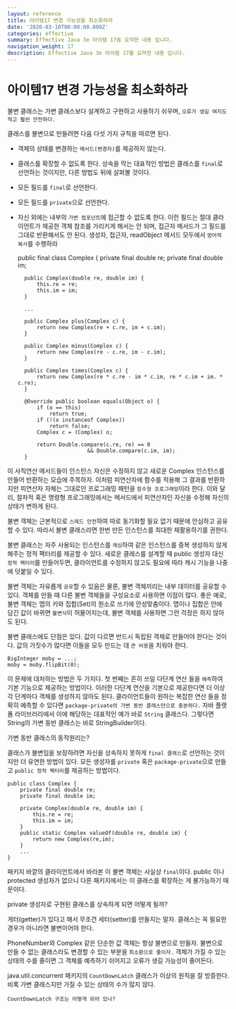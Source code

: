 ```yaml
---
layout: reference
title: 아이템17 변경 가능성을 최소화하라
date: '2020-03-10T00:00:00.000Z'
categories: effective
summary: Effective Java 3e 아이템 17을 요약한 내용 입니다.
navigation_weight: 17
description: Effective Java 3e 아이템 17를 요약한 내용 입니다.
---
```


# 아이템17 변경 가능성을 최소화하라

불변 클래스는 가변 클래스보다 설계하고 구현하고 사용하기 쉬우며, `오류가 생길 여지도 적고 훨씬 안전하다.`

클래스를 불변으로 만들려면 다음 다섯 가지 규칙을 따르면 된다.

* 객체의 상태를 변경하는 `메서드(변경자)`를 제공하지 않는다.
* 클래스를 확장할 수 없도록 한다. 상속을 막는 대표적인 방법은 클래스를 `final`로 선언하는 것이지만, 다른 방법도 뒤에 살펴볼 것이다.
* 모든 필드를 `final`로 선언한다.
* 모든 필드를 `private`으로 선언한다.
* 자신 외에는 내부의 `가변 컴포넌트`에 접근할 수 없도록 한다. 이런 필드는 절대 클라이언트가 제공한 객체 참조를 가리키게 해서는 안 되며, 접근자 메서드가 그 필드를 그대로 반환해서도 안 된다. 생성자, 접근자, readObject 메서드 모두에서 `방어적 복사`를 수행하라

  public final class Complex { private final double re; private final double im;

  ```text
    public Complex(double re, double im) {
        this.re = re;
        this.im = im;
    }

    ...

    public Complex plus(Complex c) {
        return new Complex(re + c.re, im + c.im);
    }

    public Complex minus(Complex c) {
        return new Complex(re - c.re, im - c.im);
    }

    public Complex times(Complex c) {
        return new Complex(re * c.re - im * c.im, re * c.im + im. * c.re);
    }

    @Override public boolean equals(Object o) {
        if (o == this)
            return true;
        if (!(o instanceof Complex))
            return false;
        Complex c = (Complex) o;

        return Double.compare(c.re, re) == 0
                        && Double.compare(c.im, im);
    }
  ```

이 사칙연산 메서드들이 인스턴스 자신은 수정하지 않고 새로운 Complex 인스턴스를 만들어 반환하는 모습에 주목하자. 이처럼 피연산자에 함수를 적용해 그 결과를 반환하지만 피연산자 자체는 그대로인 프로그래밍 패턴을 `함수형 프로그래밍`이라 한다. 이와 달리, 절차적 혹은 명령형 프로그래밍에서는 메서드에서 피연산자인 자신을 수정해 자신의 상태가 변하게 된다.

불변 객체는 근본적으로 `스레드 안전`하여 따로 동기화할 필요 없기 때문에 안심하고 공유할 수 있다. 따라서 불변 클래스라면 한번 만든 인스턴스를 최대한 재활용하기를 권한다.

불변 클래스는 자주 사용되는 인스턴스를 `캐싱`하여 같은 인스턴스를 중복 생성하지 않게 해주는 정적 팩터리를 제공할 수 있다. 새로운 클래스를 설계할 때 public 생성자 대신 `정적 팩터리`를 만들어두면, 클라이언트를 수정하지 않고도 필요에 따라 캐시 기능을 나중에 덧붙일 수 있다.

불변 객체는 자유롭게 `공유`할 수 있음은 물론, 불변 객체끼리는 내부 데이터를 공유할 수 있다. 객체를 만들 때 다른 불변 객체들을 구성요소로 사용하면 이점이 많다. 좋은 예로, 불변 객체는 맵의 키와 집합\(Set\)의 원소로 쓰기에 안성맞춤이다. 맵이나 집합은 안에 담긴 값이 바뀌면 `불변식`이 허물어지는데, 불변 객체를 사용하면 그런 걱정은 하지 않아도 된다.

불변 클래스에도 단점은 있다. 값이 다르면 반드시 독립된 객체로 만들어야 한다는 것이다. 값의 가짓수가 많다면 이들을 모두 만드는 데 `큰 비용`을 치워야 한다.

```text
BigInteger moby = ...;
moby = moby.flipBit(0);
```

이 문제에 대처하는 방법은 두 가지다. 첫 번째는 흔히 쓰일 다단계 연산 들을 `예측`하여 기본 기능으로 제공하는 방법이다. 이러한 다단계 연산을 기본으로 제공한다면 더 이상 각 단계마다 객체를 생성하지 않아도 된다. 클라이언트들이 원하는 복잡한 연산 들을 정확히 예측할 수 있다면 `package-private의 가변 동반 클래스만으로 충분하다.` 자바 플랫폼 라이브러리에서 이에 해당하는 대표적인 예가 바로 `String` 클래스다. 그렇다면 String의 가변 동반 클래스는 바로 StringBuilder이다.

가변 동반 클래스의 동작원리는?

클래스가 불변임을 보장하려면 자신을 상속하지 못하게 `final 클래스`로 선언하는 것이지만 더 유연한 방법이 있다. 모든 생성자를 `private` 혹은 `package-private`으로 만들고 `public 정적 팩터리`를 제공하는 방법이다.

```text
public class Complex {
    private final double re;
    private final double im;

    private Complex(double re, double im) {
        this.re = re;
        this.im = im;
    }
    public static Complex valueOf(double re, double im) {
        return new Complex(re,im);
    }
    ...
}
```

패키지 바깥의 클라이언트에서 바라본 이 불변 객체는 사실상 `final`이다. public 이나 protected 생성자가 없으니 다른 패키지에서는 이 클래스를 확장하는 게 불가능하기 때문이다.

private 생성자로 구현된 클래스를 상속하게 되면 어떻게 될까?

게터\(getter\)가 있다고 해서 무조건 세터\(setter\)를 만들지는 말자. 클래스는 꼭 필요한 경우가 아니라면 불변이어야 한다.

PhoneNumber와 Complex 같은 단순한 값 객체는 항상 불변으로 만들자. 불변으로 만들 수 없는 클래스라도 변경할 수 있는 부분을 `최소환으로 줄이자.` 객체가 가질 수 있는 상태의 수를 줄이면 그 객체를 예측하기 쉬어지고 오류가 생길 가능성이 줄어든다.

java.util.concurrent 패키지의 `CountDownLatch` 클래스가 이상의 원칙을 잘 방증한다. 비록 가변 클래스지만 가질 수 있는 상태의 수가 많지 않다.

`CountDownLatch 구조는 어떻게 되어 있나?`

